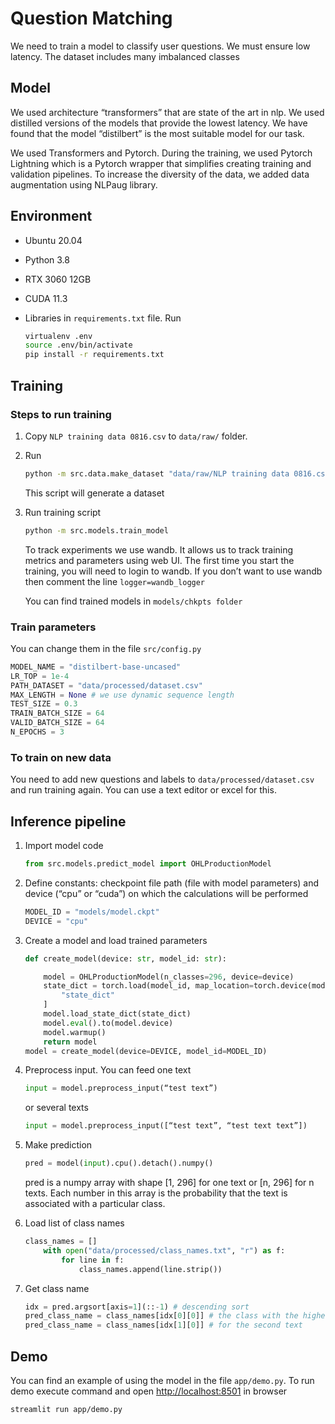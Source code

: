 # Question Matching

We need to train a model to classify user questions. We must ensure low latency. The dataset includes many imbalanced classes

## Model

We used architecture “transformers” that are state of the art in nlp. We used distilled versions of the models that provide the lowest latency. We have found that the model “distilbert” is the most suitable model for our task.

We used Transformers and Pytorch.  During the training, we used Pytorch Lightning which is a Pytorch wrapper that simplifies creating training and validation pipelines. To increase the diversity of the data, we added data augmentation using NLPaug library.

## Environment

- Ubuntu 20.04
- Python 3.8
- RTX 3060 12GB
- CUDA 11.3
- Libraries in `requirements.txt` file. Run

    ```bash
    virtualenv .env 
    source .env/bin/activate
    pip install -r requirements.txt
    ```

## Training

### Steps to run training

1. Copy `NLP training data 0816.csv` to `data/raw/` folder.
2. Run

    ```bash
    python -m src.data.make_dataset "data/raw/NLP training data 0816.csv" "data/external/paraphrased_questions.xlsx" "data/processed/dataset.csv"
    ```

    This script will generate a dataset
3. Run training script

    ```bash
    python -m src.models.train_model
    ```

    To track experiments we use wandb. It allows us to track training metrics and parameters using web UI. The first time you start the training, you will need to login to wandb. If you don’t want to use wandb then comment the line
    `logger=wandb_logger`

    You can find trained models in `models/chkpts folder`

### Train parameters

You can change them in the file `src/config.py`

```python
MODEL_NAME = "distilbert-base-uncased"
LR_TOP = 1e-4
PATH_DATASET = "data/processed/dataset.csv"
MAX_LENGTH = None # we use dynamic sequence length
TEST_SIZE = 0.3
TRAIN_BATCH_SIZE = 64
VALID_BATCH_SIZE = 64
N_EPOCHS = 3
```

### To train on new data

You need to add new questions and labels to `data/processed/dataset.csv` and run training again. You can use a text editor or excel for this.

## Inference pipeline

1. Import model code

    ```python
    from src.models.predict_model import OHLProductionModel
    ```

2. Define constants: checkpoint file path (file with model parameters) and device (“cpu” or “cuda”) on which the calculations will be performed

    ```python
    MODEL_ID = "models/model.ckpt"
    DEVICE = "cpu"
    ```

3. Create a model and load trained parameters

    ```python
    def create_model(device: str, model_id: str):

        model = OHLProductionModel(n_classes=296, device=device)
        state_dict = torch.load(model_id, map_location=torch.device(model.device))[
            "state_dict"
        ]
        model.load_state_dict(state_dict)
        model.eval().to(model.device)
        model.warmup()
        return model
    model = create_model(device=DEVICE, model_id=MODEL_ID)
    ```

4. Preprocess input. You can feed one text

    ```python
    input = model.preprocess_input(“test text”)
    ```

    or several texts

    ```python
    input = model.preprocess_input([“test text”, “test text text”])
    ```

5. Make prediction

    ```python
    pred = model(input).cpu().detach().numpy()
    ```

    pred is a numpy array with shape [1, 296] for one text or [n, 296] for n texts. Each number in this array is the probability that the text is associated with a particular class.
6. Load list of class names

    ```python
    class_names = []
        with open("data/processed/class_names.txt", "r") as f:
            for line in f:
                class_names.append(line.strip())
    ```

7. Get class name

    ```python
    idx = pred.argsort[axis=1](::-1) # descending sort
    pred_class_name = class_names[idx[0][0]] # the class with the highest probability for the first text
    pred_class_name = class_names[idx[1][0]] # for the second text
    ```

## Demo

You can find an example of using the model in the file `app/demo.py`. To run demo execute command and open <http://localhost:8501> in browser

```bash
streamlit run app/demo.py
```
